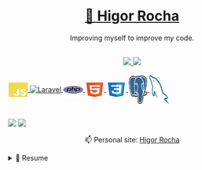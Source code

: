 <h1 align='center'>
<a href="http://test.test/" target="__blank">🔗 Higor Rocha</a>
</h1>

<p align='center'>
Improving myself to improve my code.
</p>
<br>

<div align="center">
  <a href="https://github.com/higorcriativa3">
    <img height="180em" src="https://github-readme-stats.vercel.app/api?username=higorcriativa3&show_icons=true&theme=tokyonight&include_all_commits=true"/>
    <img height="180em" src="https://github-readme-stats.vercel.app/api/top-langs/?username=higorcriativa3&layout=compact&langs_count=7&theme=tokyonight"/>
</div>

<div><br>
  <img align="center" alt="JS" height="30" width="40" src="https://raw.githubusercontent.com/devicons/devicon/master/icons/javascript/javascript-plain.svg">
  <img align="center" alt="Laravel" height="30" width="40" src="https://github.com/laravel/art/blob/5a8325b064634b900f25dbb6f1cafd888b2d2211/laravel-logo.png">
  <img align="center" alt="PHP" height="30" width="40" src="https://raw.githubusercontent.com/devicons/devicon/master/icons/php/php-original.svg">
  <img align="center" alt="HTML" height="30" width="40" src="https://raw.githubusercontent.com/devicons/devicon/master/icons/html5/html5-original.svg">
  <img align="center" alt="CSS" height="30" width="40" src="https://raw.githubusercontent.com/devicons/devicon/master/icons/css3/css3-original.svg">
  <img align="center" alt="postgresql" height="60" width="40" src="https://raw.githubusercontent.com/devicons/devicon/master/icons/postgresql/postgresql-original.svg">
  <img align="center" alt="mysql" height="60" width="40" src="https://raw.githubusercontent.com/devicons/devicon/master/icons/mysql/mysql-original.svg">
</div>

  ##

<div> 
  <a href = "mailto:programadorhigor@gmail.com"><img src="https://img.shields.io/badge/-Gmail-%23333?style=for-the-badge&logo=m&logoColor=white" target="_blank"></a>
  <a href="https://www.linkedin.com/in/higorsrocha/" target="_blank"><img src="https://img.shields.io/badge/-LinkedIn-%230077B5?style=for-the-badge&logo=linkedin&logoColor=white" target="_blank"></a>

</div>

<p align='center'>
  📫 Personal site: <a href='http://teste.test/' target='__blank'>Higor Rocha</a>
</p>

<details>
  <summary>📃 Resume</summary>

  ## Education

  - 📖 **Bachelor in Systems Analysis and Development**\
  📍 **UNINTER** - Belo Horizonte/BH, Brazil (Graduated at 2017)

  ## Experience

  - 👨‍💻 **Back-end Developer**\
  📆 Feb/2022 - Moment\
  📍 **PJBank** - Barueri/SP, Brazil
  
  - 👨‍💻 **Tech Lead - Contract**\
  📆 Jul/2021 - Mar/2022\
  📍 **Facile Travels** - Belo Horizonte/MG, Brazil

  - 👨‍💻 **Back-end Developer**\
  📆 Nov/2020 - Jul/2021\
  📍 **Facile Travels** - Belo Horizonte/MG, Brazil
  
  ## Knowledge

  - ⭐ Aws Cloud Platform.
  - ⭐ Git.
  - ⭐ Agile.
  - ⭐ Docker.
  - ⭐ FrameWorks (Laravel, NodeJs, Symphony).
  - ⭐ Languages (PHP, Javascript).
  - ⭐ Database (Postgresql, Mysql, MariaDB, MongoDB, Redis, Sqlite).
  - ⭐ Microsservices.
  - ⭐ Clean Code.
  - ⭐ End-to-end software workflow.

</details>
